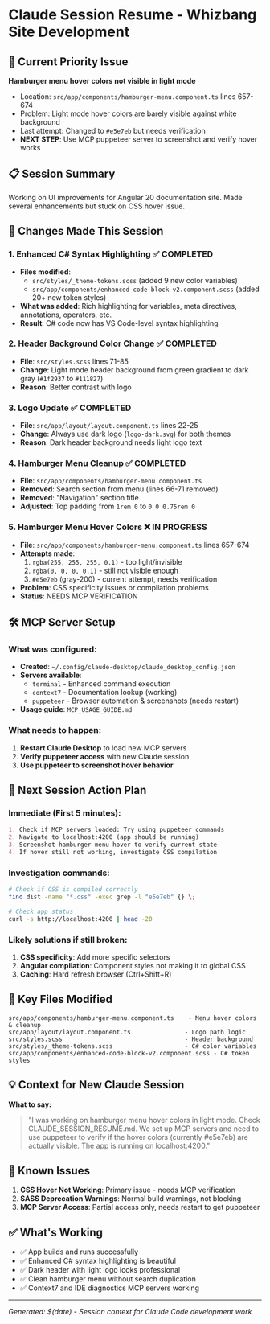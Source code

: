 # Claude Session Resume - Whizbang Site Development

## 🚨 Current Priority Issue
**Hamburger menu hover colors not visible in light mode**
- Location: `src/app/components/hamburger-menu.component.ts` lines 657-674
- Problem: Light mode hover colors are barely visible against white background
- Last attempt: Changed to `#e5e7eb` but needs verification
- **NEXT STEP**: Use MCP puppeteer server to screenshot and verify hover works

## 📋 Session Summary
Working on UI improvements for Angular 20 documentation site. Made several enhancements but stuck on CSS hover issue.

## 🔧 Changes Made This Session

### 1. Enhanced C# Syntax Highlighting ✅ COMPLETED
- **Files modified**: 
  - `src/styles/_theme-tokens.scss` (added 9 new color variables)
  - `src/app/components/enhanced-code-block-v2.component.scss` (added 20+ new token styles)
- **What was added**: Rich highlighting for variables, meta directives, annotations, operators, etc.
- **Result**: C# code now has VS Code-level syntax highlighting

### 2. Header Background Color Change ✅ COMPLETED  
- **File**: `src/styles.scss` lines 71-85
- **Change**: Light mode header background from green gradient to dark gray (`#1f2937` to `#111827`)
- **Reason**: Better contrast with logo

### 3. Logo Update ✅ COMPLETED
- **File**: `src/app/layout/layout.component.ts` lines 22-25
- **Change**: Always use dark logo (`logo-dark.svg`) for both themes
- **Reason**: Dark header background needs light logo text

### 4. Hamburger Menu Cleanup ✅ COMPLETED
- **File**: `src/app/components/hamburger-menu.component.ts`
- **Removed**: Search section from menu (lines 66-71 removed)
- **Removed**: "Navigation" section title 
- **Adjusted**: Top padding from `1rem 0` to `0 0 0.75rem 0`

### 5. Hamburger Menu Hover Colors ❌ IN PROGRESS
- **File**: `src/app/components/hamburger-menu.component.ts` lines 657-674
- **Attempts made**:
  1. `rgba(255, 255, 255, 0.1)` - too light/invisible
  2. `rgba(0, 0, 0, 0.1)` - still not visible enough  
  3. `#e5e7eb` (gray-200) - current attempt, needs verification
- **Problem**: CSS specificity issues or compilation problems
- **Status**: NEEDS MCP VERIFICATION

## 🛠 MCP Server Setup

### What was configured:
- **Created**: `~/.config/claude-desktop/claude_desktop_config.json`
- **Servers available**:
  - `terminal` - Enhanced command execution
  - `context7` - Documentation lookup (working)
  - `puppeteer` - Browser automation & screenshots (needs restart)
- **Usage guide**: `MCP_USAGE_GUIDE.md`

### What needs to happen:
1. **Restart Claude Desktop** to load new MCP servers
2. **Verify puppeteer access** with new Claude session
3. **Use puppeteer to screenshot hover behavior**

## 🎯 Next Session Action Plan

### Immediate (First 5 minutes):
```markdown
1. Check if MCP servers loaded: Try using puppeteer commands
2. Navigate to localhost:4200 (app should be running)
3. Screenshot hamburger menu hover to verify current state
4. If hover still not working, investigate CSS compilation
```

### Investigation commands:
```bash
# Check if CSS is compiled correctly
find dist -name "*.css" -exec grep -l "e5e7eb" {} \;

# Check app status
curl -s http://localhost:4200 | head -20
```

### Likely solutions if still broken:
1. **CSS specificity**: Add more specific selectors
2. **Angular compilation**: Component styles not making it to global CSS
3. **Caching**: Hard refresh browser (Ctrl+Shift+R)

## 📁 Key Files Modified

```
src/app/components/hamburger-menu.component.ts    - Menu hover colors & cleanup
src/app/layout/layout.component.ts               - Logo path logic  
src/styles.scss                                  - Header background
src/styles/_theme-tokens.scss                    - C# color variables
src/app/components/enhanced-code-block-v2.component.scss - C# token styles
```

## 💡 Context for New Claude Session

**What to say:**
> "I was working on hamburger menu hover colors in light mode. Check CLAUDE_SESSION_RESUME.md. We set up MCP servers and need to use puppeteer to verify if the hover colors (currently #e5e7eb) are actually visible. The app is running on localhost:4200."

## 🚨 Known Issues

1. **CSS Hover Not Working**: Primary issue - needs MCP verification
2. **SASS Deprecation Warnings**: Normal build warnings, not blocking
3. **MCP Server Access**: Partial access only, needs restart to get puppeteer

## ✅ What's Working

- ✅ App builds and runs successfully
- ✅ Enhanced C# syntax highlighting is beautiful
- ✅ Dark header with light logo looks professional  
- ✅ Clean hamburger menu without search duplication
- ✅ Context7 and IDE diagnostics MCP servers working

---

*Generated: $(date) - Session context for Claude Code development work*